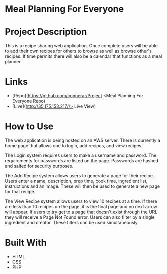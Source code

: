 # Meal Planning For Everyone

# Project Description
This is a recipe sharing web application.  Once complete users will be able to add their own recipes for others to browse as well as 
browse other's recipes.  If time permits there will also be a calendar that functions as a meal planner.

# Links
- [Repo](https://github.com/connerar/Project <Meal Planning For Everyone Repo)
- [Live](http://35.175.153.217//> Live View)

# How to Use
The web application is being hosted on an AWS server.  There is currently a home page that allows one to login, add recipes, and view recipes.

The Login system requires users to make a username and password.  The requirements for passwords are listed on the page.  Passwords are hashed and salted for security purposes.

The Add Recipe system allows users to generate a page for their recipe.  Users enter a name, description, prep time, cook time, ingredient list, instructions and an image.  These will then be used to generate a new page for that recipe.

The View Recipe system allows users to view 10 recipes at a time.  If there are less than 10 recipes on the page, it is the final page and no next arrow will appear.  If users to try get to a page that doesn't exist through the URL they will receive a Page Not Found error.  Users can also filter by a single ingredient and creator.  These filters can be used simultaneously.


# Built With
- HTML
- CSS
- PHP
